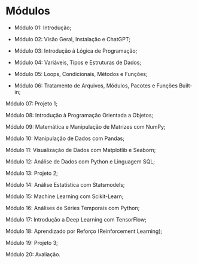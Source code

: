 # Módulos

- Módulo 01: Introdução;

- Módulo 02: Visão Geral, Instalação e ChatGPT;

- Módulo 03: Introdução à Lógica de Programação;

- Módulo 04: Variáveis, Tipos e Estruturas de Dados;

- Módulo 05: Loops, Condicionais, Métodos e Funções;

- Módulo 06: Tratamento de Arquivos, Módulos, Pacotes e Funções Built-in;

Módulo 07: Projeto 1;

Módulo 08: Introdução à Programação Orientada a Objetos;

Módulo 09: Matemática e Manipulação de Matrizes com NumPy;

Módulo 10: Manipulação de Dados com Pandas;

Módulo 11: Visualização de Dados com Matplotlib e Seaborn;

Módulo 12: Análise de Dados com Python e Linguagem SQL;

Módulo 13: Projeto 2;

Módulo 14: Análise Estatística com Statsmodels;

Módulo 15: Machine Learning com Scikit-Learn;

Módulo 16: Análises de Séries Temporais com Python;

Módulo 17: Introdução a Deep Learning com TensorFlow;

Módulo 18: Aprendizado por Reforço (Reinforcement Learning);

Módulo 19: Projeto 3;

Módulo 20: Avaliação.
